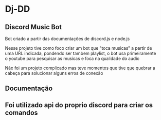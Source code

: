 # Dj-DD
<h2>Discord Music Bot</h2>
 <p>Bot criado a partir das documentações de discord.js e node.js</p>
 <p>Nesse projeto tive como foco criar um bot que "toca musicas" a partir de uma URL indicada, pondendo ser tambem playlist, o bot usa primeiramente o youtube para pesquisar as musicas e foca na qualidade do audio</p>
 <p>Não foi um projeto complicado mas teve momentos que tive que quebrar a cabeça para solucionar alguns erros de conexão</p>


<h2>Documentação<h2>
  
  <p>Foi utilizado api do proprio discord para criar os comandos</p>
  
